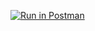 [![Run in Postman](https://run.pstmn.io/button.svg)](https://app.getpostman.com/run-collection/25408747-a4a0a004-5b1d-41fc-bb14-509c5c41e98e?action=collection%2Ffork&collection-url=entityId%3D25408747-a4a0a004-5b1d-41fc-bb14-509c5c41e98e%26entityType%3Dcollection%26workspaceId%3Dd2328d7b-a58a-4caa-ab2d-1652f5271bd1#?env%5BTruongHW2%5D=W3sia2V5IjoiSldUIiwidmFsdWUiOiIiLCJlbmFibGVkIjp0cnVlLCJ0eXBlIjoiZGVmYXVsdCIsInNlc3Npb25WYWx1ZSI6IkpXVC4uLiIsInNlc3Npb25JbmRleCI6MH1d)

